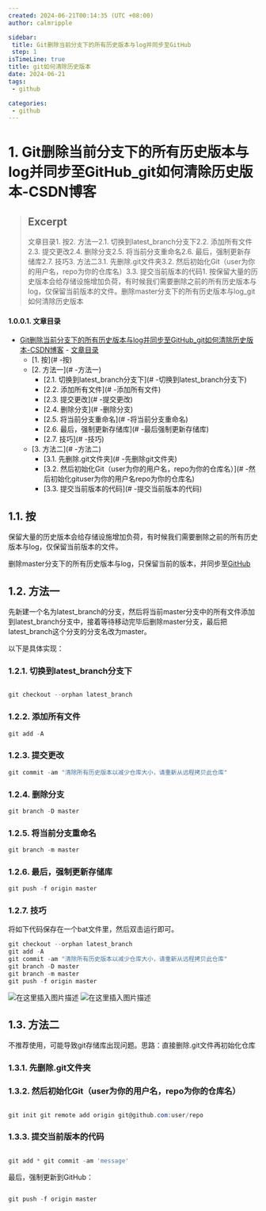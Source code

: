 ```yaml
---
created: 2024-06-21T00:14:35 (UTC +08:00)
author: calmripple

sidebar:
 title: Git删除当前分支下的所有历史版本与log并同步至GitHub
 step: 1
isTimeLine: true
title: git如何清除历史版本
date: 2024-06-21
tags:
 - github

categories:
 - github
---
```


# 1. Git删除当前分支下的所有历史版本与log并同步至GitHub_git如何清除历史版本-CSDN博客

> ## Excerpt
> 文章目录1. 按2. 方法一2.1. 切换到latest_branch分支下2.2. 添加所有文件2.3. 提交更改2.4. 删除分支2.5. 将当前分支重命名2.6. 最后，强制更新存储库2.7. 技巧3. 方法二3.1. 先删除.git文件夹3.2. 然后初始化Git（user为你的用户名，repo为你的仓库名）3.3. 提交当前版本的代码1. 按保留大量的历史版本会给存储设施增加负荷，有时候我们需要删除之前的所有历史版本与log，仅保留当前版本的文件。删除master分支下的所有历史版本与log_git如何清除历史版本

#### 1.0.0.1. 文章目录

- [Git删除当前分支下的所有历史版本与log并同步至GitHub_git如何清除历史版本-CSDN博客](#git删除当前分支下的所有历史版本与log并同步至github_git如何清除历史版本-csdn博客)
      - [文章目录](#文章目录)
  - [1. 按](# -按)
  - [2. 方法一](# -方法一)
    - [2.1. 切换到latest_branch分支下](# -切换到latest_branch分支下)
    - [2.2. 添加所有文件](# -添加所有文件)
    - [2.3. 提交更改](# -提交更改)
    - [2.4. 删除分支](# -删除分支)
    - [2.5. 将当前分支重命名](# -将当前分支重命名)
    - [2.6. 最后，强制更新存储库](# -最后强制更新存储库)
    - [2.7. 技巧](# -技巧)
  - [3. 方法二](# -方法二)
    - [3.1. 先删除.git文件夹](# -先删除git文件夹)
    - [3.2. 然后初始化Git（user为你的用户名，repo为你的仓库名）](# -然后初始化gituser为你的用户名repo为你的仓库名)
    - [3.3. 提交当前版本的代码](# -提交当前版本的代码)

## 1.1. 按

保留大量的历史版本会给存储设施增加负荷，有时候我们需要删除之前的所有历史版本与log，仅保留当前版本的文件。

删除master分支下的所有历史版本与log，只保留当前的版本，并同步至[GitHub](https://github.com/ripplejourney/ripplejourney.github.io)

## 1.2. 方法一

先新建一个名为latest_branch的分支，然后将当前master分支中的所有文件添加到latest_branch分支中，接着等待移动完毕后删除master分支，最后把latest_branch这个分支的分支名改为master。

以下是具体实现：

### 1.2.1. 切换到latest_branch分支下

```powershell

git checkout --orphan latest_branch

```

### 1.2.2. 添加所有文件

```powershell
git add -A

```

### 1.2.3. 提交更改

```powershell
git commit -am "清除所有历史版本以减少仓库大小，请重新从远程拷贝此仓库"

```

### 1.2.4. 删除分支

```powershell
git branch -D master

```

### 1.2.5. 将当前分支重命名

```powershell
git branch -m master

```

### 1.2.6. 最后，强制更新存储库

```powershell
git push -f origin master

```

### 1.2.7. 技巧

将如下代码保存在一个bat文件里，然后双击运行即可。

```powershell
git checkout --orphan latest_branch
git add -A
git commit -am "清除所有历史版本以减少仓库大小，请重新从远程拷贝此仓库"
git branch -D master
git branch -m master
git push -f origin master

```

![在这里插入图片描述](./Git删除当前分支下的所有历史版本与log并同步至GitHub_git如何清除历史版本/20190709062953681.png)
![在这里插入图片描述](./Git删除当前分支下的所有历史版本与log并同步至GitHub_git如何清除历史版本/x-oss-process=image.png)

## 1.3. 方法二

不推荐使用，可能导致git存储库出现问题。思路：直接删除.git文件再初始化仓库

### 1.3.1. 先删除.git文件夹

### 1.3.2. 然后初始化Git（user为你的用户名，repo为你的仓库名）

```powershell

git init git remote add origin git@github.com:user/repo

```

### 1.3.3. 提交当前版本的代码

```powershell

git add * git commit -am 'message'

```

最后，强制更新到GitHub：

```powershell

git push -f origin master

```
